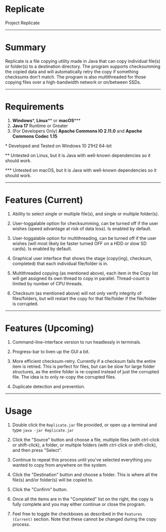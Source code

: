 # Replicate
Project Replicate

---

# Summary

Replicate is a file copying utility made in Java that can copy individual file(s) or folder(s) to a destination directory. The program supports checksumming the copied
data and will automatically retry the copy if something checksums don't match. The program is also multithreaded for those copying files over a high-bandwidth network
or on/between SSDs.

---

# Requirements

1. **Windows**\*, **Linux**\** or **macOS**\***
2. **Java 17** Runtime or Greater
3. (For Developers Only) **Apache Commons IO 2.11.0** and **Apache Commons Codec 1.15**

\* Developed and Tested on Windows 10 21H2 64-bit

\** Untested on Linux, but it is Java with well-known dependencies so it should work.

\*** Untested on macOS, but it is Java with well-known dependencies so it should work.

---

# Features (Current)

1. Ability to select single or multiple file(s), and single or multiple folder(s).

2. User-toggalable option for checksumming, can be turned off if the user wishes (speed advantage at risk of data loss). Is enabled by default.

3. User-toggalable option for multithreading, can be turned off if the user wishes (will most likely be faster turned OFF on a HDD or slow SD cards). Is enabled by default.

4. Graphical user interface that shows the stage (copy(ing), checksum, completed) that each individual file/folder is in.

5. Multithreaded copying (as mentioned above), each item in the Copy list will get assigned its own thread to copy in parallel. Thread-count is limited by number of CPU threads.

6. Checksum (as mentioned above) will not only verify integrity of files/folders, but will restart the copy for that file/folder if the file/folder is corrupted.

---

# Features (Upcoming)

1. Command-line-interface version to run headlessly in terminals.

2. Progress-bar to liven up the GUI a bit.

3. More efficient checksum-retry. Currently if a checksum fails the entire item is retried. This is perfect for files, but can be slow for large folder structures, as the entire folder is re-copied instead of just the corrupted file. The idea is to only re-copy the corrupted files.

4. Duplicate detection and prevention.

---

# Usage

1. Double click the `Replicate.jar` file provided, or open up a terminal and type `java -jar Replicate.jar`

2. Click the "Source" button and choose a file, multiple files (with ctrl-click or shift-click), a folder, or multiple folders (with ctrl-click or shift-click), and then press "Select".

3. Continue to repeat this process until you've selected everything you wanted to copy from anywhere on the system.

4. Click the "Destination" button and choose a folder. This is where all the file(s) and/or folder(s) will be copied to.

5. Click the "Confirm" button.

6. Once all the items are in the "Completed" list on the right, the copy is fully complete and you may either continue or close the program.

7. Feel free to toggle the checkboxes as described in the `Features (Current)` section. Note that these cannot be changed during the copy process.

